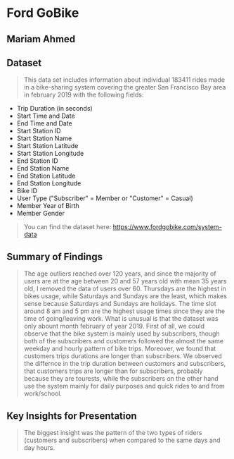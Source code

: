 # Ford GoBike
## Mariam Ahmed


## Dataset

> This data set includes information about individual 183411 rides made in a bike-sharing system covering the greater San Francisco Bay area in february 2019 with the following fields: 
 - Trip Duration (in seconds)
 - Start Time and Date
 - End Time and Date
 - Start Station ID
 - Start Station Name
 - Start Station Latitude
 - Start Station Longitude
 - End Station ID
 - End Station Name
 - End Station Latitude
 - End Station Longitude
 - Bike ID
 - User Type ("Subscriber" = Member or "Customer" = Casual)
 - Member Year of Birth
 - Member Gender
 
> You can find the dataset here: https://www.fordgobike.com/system-data


## Summary of Findings

> The age outliers reached over 120 years, and since the majority of users are at the age between 20 and 57 years old with mean 35 years old, I removed the data of users over 60.
> Thursdays are the highest in bikes usage, while Saturdays and Sundays are the least, which makes sense because Saturdays and Sundays are holidays.
The time slot around 8 am and 5 pm are the highest usage times since they are the time of going/leaving work.
What is unusual is that the dataset was only abount month february of year 2019.
> First of all, we could observe that the bike system is mainly used by subscribers, though both of the subscribers and customers followed the almost the same weekday and hourly pattern of bike trips. Moreover, we found that customers trips durations are longer than subscribers.
> We observed the differnce in the trip duration between customers and subscribers, that customers trips are longer than for subscribers, probably because they are tourests, while the subscribers on the other hand use the system mainly for daily purposes and quick rides to and from work/school.

## Key Insights for Presentation

> The biggest insight was the pattern of the two types of riders (customers and subscribers) when compared to the same days and day hours.
